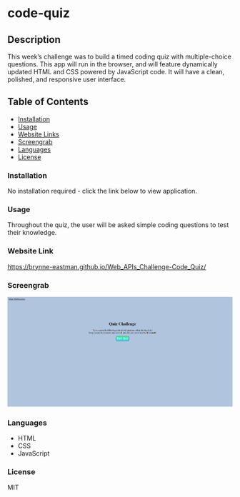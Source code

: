 # code-quiz

## Description
This week’s challenge was to build a timed coding quiz with multiple-choice questions. This app will run in the browser, and will feature dynamically updated HTML and CSS powered by JavaScript code. It will have a clean, polished, and responsive user interface.


## Table of Contents
* [Installation](*installation)
* [Usage](#usage)
* [Website Links](#websiteLinks)
* [Screengrab](#screengrab)
* [Languages](#languages)
* [License](#license)

### Installation
No installation required - click the link below to view application.

### Usage
Throughout the quiz, the user will be asked simple coding questions to test their knowledge.

### Website Link
https://brynne-eastman.github.io/Web_APIs_Challenge-Code_Quiz/

### Screengrab
![screenshot](./assets/images/code-quiz.png)

### Languages
- HTML
- CSS
- JavaScript

### License
MIT

